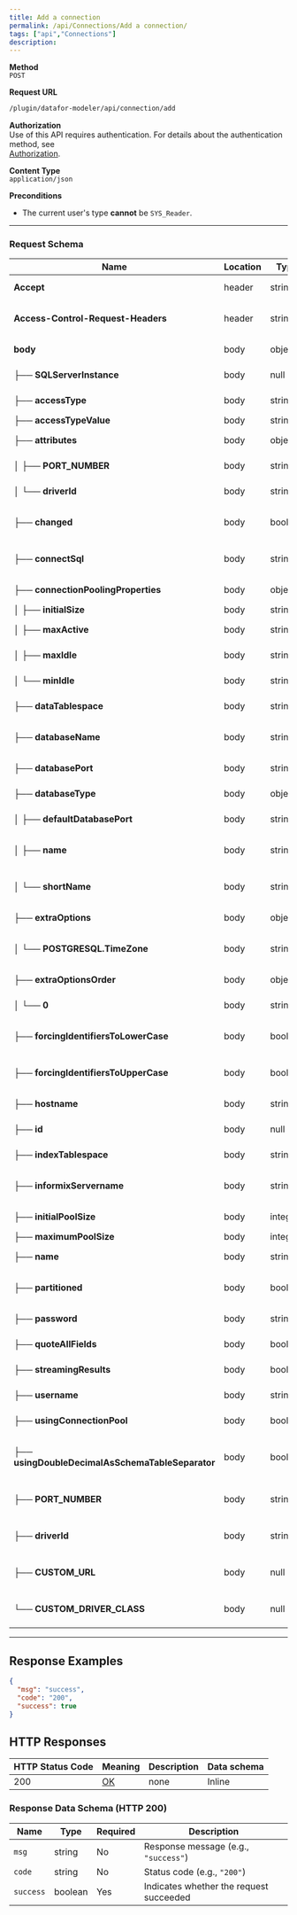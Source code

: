 ```yaml
---
title: Add a connection
permalink: /api/Connections/Add a connection/
tags: ["api","Connections"]
description: 
---
```


**Method**  
`POST`

**Request URL**
```html
/plugin/datafor-modeler/api/connection/add
```

**Authorization**  
Use of this API requires authentication. For details about the authentication method, see  
[Authorization](/api/index/#_5-authentication-security).

**Content Type**  
`application/json`

**Preconditions**
- The current user's type **cannot** be `SYS_Reader`.

---

### **Request Schema**

| Name                                      | Location | Type     | Required | Description                        |
|-------------------------------------------|----------|----------|----------|------------------------------------|
| **Accept**                                | header   | string   | No       | Accept header (e.g., `application/json`)      |
| **Access-Control-Request-Headers**        | header   | string   | No       | Specifies which headers will be used during the request |
| **body**                                  | body     | object   | No       | Overall JSON payload                |
| ├── **SQLServerInstance**                 | body     | null     | Yes      | Not applicable (SQL Server only)    |
| ├── **accessType**                        | body     | string   | Yes      | Type of connection access (e.g., `NATIVE`)    |
| ├── **accessTypeValue**                   | body     | string   | Yes      | Same as `accessType`                |
| ├── **attributes**                        | body     | object   | Yes      | Additional connection attributes    |
| │   ├── **PORT_NUMBER**                   | body     | string   | Yes      | Port for the database (e.g., `25432`)         |
| │   └── **driverId**                      | body     | string   | Yes      | Driver identifier (e.g., `postgresql`)        |
| ├── **changed**                           | body     | boolean  | Yes      | Indicates if the connection config has changed |
| ├── **connectSql**                        | body     | string   | Yes      | SQL statement to execute upon connection (optional) |
| ├── **connectionPoolingProperties**       | body     | object   | Yes      | Connection pool settings            |
| │   ├── **initialSize**                   | body     | string   | Yes      | Initial pool size                   |
| │   ├── **maxActive**                     | body     | string   | Yes      | Maximum active connections          |
| │   ├── **maxIdle**                       | body     | string   | Yes      | Maximum idle connections            |
| │   └── **minIdle**                       | body     | string   | Yes      | Minimum idle connections            |
| ├── **dataTablespace**                    | body     | string   | Yes      | Data tablespace (if applicable)     |
| ├── **databaseName**                      | body     | string   | Yes      | Name of the database (e.g., `foodmart`)       |
| ├── **databasePort**                      | body     | string   | Yes      | Port number (e.g., `25432`)         |
| ├── **databaseType**                      | body     | object   | Yes      | Info about the database type        |
| │   ├── **defaultDatabasePort**           | body     | string   | Yes      | Default port (e.g., `5432`)         |
| │   ├── **name**                          | body     | string   | Yes      | Full name of the database type (`PostgreSQL`) |
| │   └── **shortName**                     | body     | string   | Yes      | Abbreviation of the database type (e.g., `POSTGRESQL`) |
| ├── **extraOptions**                      | body     | object   | Yes      | Additional driver-specific options  |
| │   └── **POSTGRESQL.TimeZone**           | body     | string   | Yes      | Time zone setting (e.g., `Australia/Melbourne`)        |
| ├── **extraOptionsOrder**                 | body     | object   | Yes      | Specifies order of extra options    |
| │   └── **0**                              | body     | string   | Yes      | The first item in the order list    |
| ├── **forcingIdentifiersToLowerCase**     | body     | boolean  | Yes      | Whether to force identifiers to lowercase  |
| ├── **forcingIdentifiersToUpperCase**     | body     | boolean  | Yes      | Whether to force identifiers to uppercase  |
| ├── **hostname**                          | body     | string   | Yes      | Host IP or domain (e.g., `127.0.0.1`)        |
| ├── **id**                                | body     | null     | Yes      | Typically unused; set to null       |
| ├── **indexTablespace**                   | body     | string   | Yes      | Index tablespace (if applicable)    |
| ├── **informixServername**                | body     | string   | Yes      | Server name for Informix (unused for PostgreSQL) |
| ├── **initialPoolSize**                   | body     | integer  | Yes      | Initial size for connection pool    |
| ├── **maximumPoolSize**                   | body     | integer  | Yes      | Maximum pool size                   |
| ├── **name**                              | body     | string   | Yes      | Connection name (e.g., `foodmart2`) |
| ├── **partitioned**                       | body     | boolean  | Yes      | Whether the database is partitioned |
| ├── **password**                          | body     | string   | Yes      | Database user password              |
| ├── **quoteAllFields**                    | body     | boolean  | Yes      | Whether to quote all SQL fields     |
| ├── **streamingResults**                  | body     | boolean  | Yes      | Whether to use streaming results    |
| ├── **username**                          | body     | string   | Yes      | Database user name (e.g., `postgres`)         |
| ├── **usingConnectionPool**               | body     | boolean  | Yes      | Whether to use connection pooling   |
| ├── **usingDoubleDecimalAsSchemaTableSeparator** | body | boolean | Yes | Whether to treat double decimals as schema-table separators |
| ├── **PORT_NUMBER**                       | body     | string   | Yes      | Database port number (duplicate with `databasePort`)         |
| ├── **driverId**                          | body     | string   | Yes      | Driver ID (duplicate with `attributes.driverId`)             |
| ├── **CUSTOM_URL**                        | body     | null     | Yes      | Custom URL if not using default driver config |
| └── **CUSTOM_DRIVER_CLASS**               | body     | null     | Yes      | Custom driver class if needed, otherwise null |

---

## **Response Examples**

```json
{
  "msg": "success",
  "code": "200",
  "success": true
}
```

## **HTTP Responses**

| HTTP Status Code | Meaning                                                                 | Description | Data schema |
|------------------|-------------------------------------------------------------------------|------------|------------|
| 200              | [OK](https://tools.ietf.org/html/rfc7231#section-6.3.1)                | none       | Inline     |

### **Response Data Schema (HTTP 200)**

| Name       | Type    | Required | Description                             |
|------------|---------|----------|-----------------------------------------|
| `msg`      | string  | No       | Response message (e.g., `"success"`)    |
| `code`     | string  | No       | Status code (e.g., `"200"`)             |
| `success`  | boolean | Yes      | Indicates whether the request succeeded |